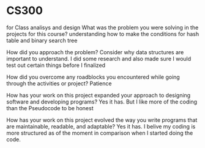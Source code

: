# CS300
for Class analisys and design 
What was the problem you were solving in the projects for this course?
understanding how to make the conditions for hash table and binary search tree 


How did you approach the problem? Consider why data structures are important to understand.
I did some research and also made sure I would test out certain things before I finalized


How did you overcome any roadblocks you encountered while going through the activities or project?
Patience


How has your work on this project expanded your approach to designing software and developing programs?
Yes it has. But I like more of the coding than the Pseudocode to be honest 

How has your work on this project evolved the way you write programs that are maintainable, readable, and adaptable?
Yes it has. I belive my coding is more structured as of the moment in comparison when I started doing the code. 
